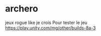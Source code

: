 # archero
 jeux rogue like je crois 
Pour tester le jeu https://play.unity.com/mg/other/builds-8a-3
